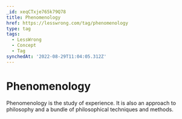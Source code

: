 ```yaml
---
_id: xeqCTxje765k79Q78
title: Phenomenology
href: https://lesswrong.com/tag/phenomenology
type: tag
tags:
  - LessWrong
  - Concept
  - Tag
synchedAt: '2022-08-29T11:04:05.312Z'
---
```

# Phenomenology

Phenomenology is the study of experience. It is also an approach to philosophy and a bundle of philosophical techniques and methods.